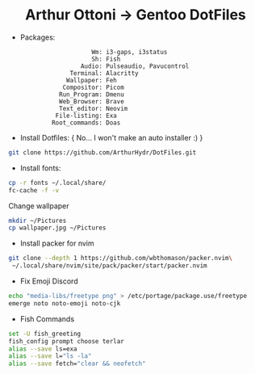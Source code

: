 <h1 style=text-align:center> Arthur Ottoni -> Gentoo DotFiles</h1>

* Packages:
```
                       Wm: i3-gaps, i3status
                       Sh: Fish
                    Audio: Pulseaudio, Pavucontrol
                 Terminal: Alacritty
                Wallpaper: Feh
               Compositor: Picom 
              Run_Program: Dmenu
              Web_Browser: Brave
              Text_editor: Neovim
             File-listing: Exa
            Root_commands: Doas 
```

* Install Dotfiles: { No... I won't make an auto installer :) }
```sh
git clone https://github.com/ArthurHydr/DotFiles.git
```

* Install fonts:
```bash
cp -r fonts ~/.local/share/
fc-cache -f -v
```

Change wallpaper
```bash
mkdir ~/Pictures
cp wallpaper.jpg ~/Pictures
```

* Install packer for nvim
```bash
git clone --depth 1 https://github.com/wbthomason/packer.nvim\
 ~/.local/share/nvim/site/pack/packer/start/packer.nvim
```

* Fix Emoji Discord
```bash
echo "media-libs/freetype png" > /etc/portage/package.use/freetype
emerge noto noto-emoji noto-cjk
```

* Fish Commands
```bash
set -U fish_greeting
fish_config prompt choose terlar
alias --save ls=exa
alias --save l="ls -la"
alias --save fetch="clear && neofetch"
```
